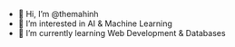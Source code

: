- 👋 Hi, I’m @themahinh
- 👀 I’m interested in AI & Machine Learning
- 🌱 I’m currently learning Web Development & Databases
<!---
themahinh/themahinh is a ✨ special ✨ repository because its `README.md` (this file) appears on your GitHub profile.
You can click the Preview link to take a look at your changes.
--->
